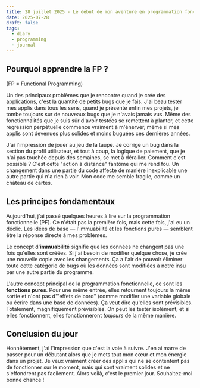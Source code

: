 ```yaml
---
title: 28 juillet 2025 - Le début de mon aventure en programmation fonctionnelle
date: 2025-07-28
draft: false
tags:
  - diary
  - programming
  - journal
---
```


## Pourquoi apprendre la FP ?
(FP = Functional Programming)

Un des principaux problèmes que je rencontre quand je crée des applications, c'est la quantité de petits bugs que je fais. J'ai beau tester mes applis dans tous les sens, quand je présente enfin mes projets, je tombe toujours sur de nouveaux bugs que je n'avais jamais vus. Même des fonctionnalités que je suis sûr d'avoir testées se remettent à planter, et cette régression perpétuelle commence vraiment à m'énerver, même si mes applis sont devenues plus solides et moins buguées ces dernières années.

J'ai l'impression de jouer au jeu de la taupe. Je corrige un bug dans la section du profil utilisateur, et tout à coup, la logique de paiement, que je n'ai pas touchée depuis des semaines, se met à dérailler. Comment c'est possible ? C'est cette "action à distance" fantôme qui me rend fou. Un changement dans une partie du code affecte de manière inexplicable une autre partie qui n'a rien à voir. Mon code me semble fragile, comme un château de cartes.

## Les principes fondamentaux
Aujourd'hui, j'ai passé quelques heures à lire sur la programmation fonctionnelle (PF). Ce n'était pas la première fois, mais cette fois, j'ai eu un déclic. Les idées de base — l'immuabilité et les fonctions pures — semblent être la réponse directe à mes problèmes.

Le concept d'**immuabilité** signifie que les données ne changent pas une fois qu'elles sont créées. Si j'ai besoin de modifier quelque chose, je crée une nouvelle copie avec les changements. Ça a l'air de pouvoir éliminer toute cette catégorie de bugs où les données sont modifiées à notre insu par une autre partie du programme.

L'autre concept principal de la programmation fonctionnelle, ce sont les **fonctions pures**. Pour une même entrée, elles retournent toujours la même sortie et n'ont pas d'"effets de bord" (comme modifier une variable globale ou écrire dans une base de données). Ça veut dire qu'elles sont prévisibles. Totalement, magnifiquement prévisibles. On peut les tester isolément, et si elles fonctionnent, elles fonctionneront _toujours_ de la même manière.

## Conclusion du jour
Honnêtement, j'ai l'impression que c'est la voie à suivre. J'en ai marre de passer pour un débutant alors que je mets tout mon cœur et mon énergie dans un projet. Je veux vraiment créer des applis qui ne se contentent pas de fonctionner sur le moment, mais qui sont vraiment solides et ne s'effondrent pas facilement. Alors voilà, c'est le premier jour. Souhaitez-moi bonne chance !